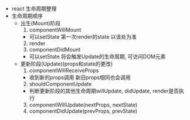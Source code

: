 - react 生命周期整理
- 生命周期顺序
  - 出生(Mount)阶段
    1. componentWillMount
      - 可以setState 第一次render的state 以该处为准
    2. render
    3. componentDidMount
      - 可以setState 将会触发Update的生命周期, 可访问DOM元素
  - 更新阶段(Update)(props和state的更改)
    1. componentWillReceiveProps
      - 收到新的props调用 新旧props相同也会调用
    2. shouldComponentUpdate
      - 判断更新阶段的其他生命周期willUpdate, didUpdate, render是否执行
    3. componentWillUpdate(nextProps, nextState)
    4. componentDidUpdate(prevProps, prevState)

